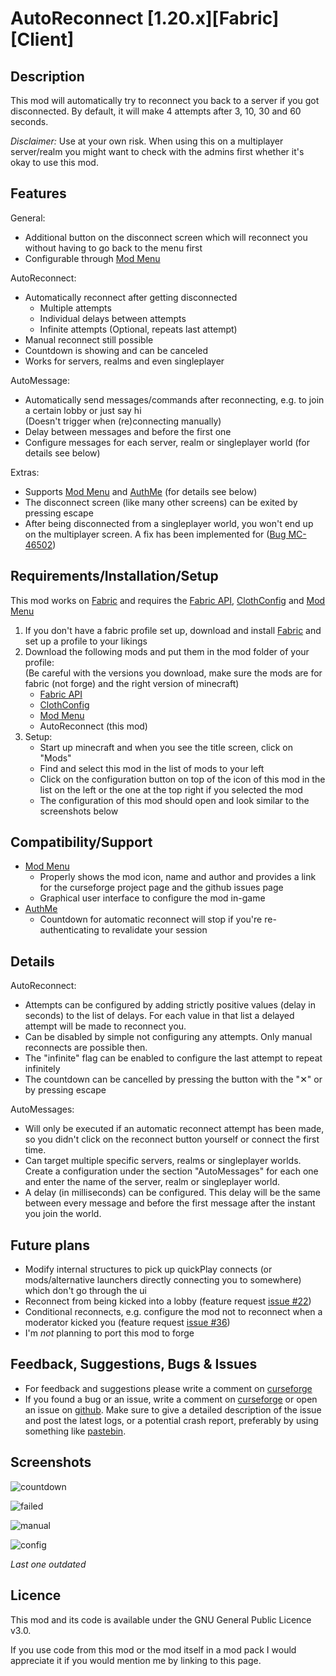 # AutoReconnect [1.20.x][Fabric][Client]

## Description

This mod will automatically try to reconnect you back to a server if you got disconnected.
By default, it will make 4 attempts after 3, 10, 30 and 60 seconds.

_Disclaimer:_ Use at your own risk. When using this on a multiplayer server/realm you might want to check with the admins first whether it's okay to use this mod.

## Features

General:
* Additional button on the disconnect screen which will reconnect you without having to go back to the menu first
* Configurable through [Mod Menu](https://www.curseforge.com/minecraft/mc-mods/modmenu)

AutoReconnect:
* Automatically reconnect after getting disconnected
  * Multiple attempts
  * Individual delays between attempts
  * Infinite attempts (Optional, repeats last attempt)
* Manual reconnect still possible
* Countdown is showing and can be canceled
* Works for servers, realms and even singleplayer

AutoMessage:
* Automatically send messages/commands after reconnecting, e.g. to join a certain lobby or just say hi\
  (Doesn't trigger when (re)connecting manually)
* Delay between messages and before the first one
* Configure messages for each server, realm or singleplayer world (for details see below)

Extras: 
* Supports [Mod Menu](https://www.curseforge.com/minecraft/mc-mods/modmenu) and [AuthMe](https://www.curseforge.com/minecraft/mc-mods/auth-me) (for details see below) 
* The disconnect screen (like many other screens) can be exited by pressing escape
* After being disconnected from a singleplayer world, you won't end up on the multiplayer screen. A fix has been implemented for ([Bug MC-46502](https://bugs.mojang.com/browse/MC-45602)) 

## Requirements/Installation/Setup

This mod works on [Fabric](https://fabricmc.net/use/) and requires the [Fabric API](https://www.curseforge.com/minecraft/mc-mods/fabric-api), [ClothConfig](https://www.curseforge.com/minecraft/mc-mods/cloth-config) and [Mod Menu](https://www.curseforge.com/minecraft/mc-mods/modmenu)  

1. If you don't have a fabric profile set up, download and install [Fabric](https://fabricmc.net/use/) and set up a profile to your likings
2. Download the following mods and put them in the mod folder of your profile:\
   (Be careful with the versions you download, make sure the mods are for fabric (not forge) and the right version of minecraft)
   * [Fabric API](https://www.curseforge.com/minecraft/mc-mods/fabric-api)
   * [ClothConfig](https://www.curseforge.com/minecraft/mc-mods/cloth-config)
   * [Mod Menu](https://www.curseforge.com/minecraft/mc-mods/modmenu)
   * AutoReconnect (this mod)
3. Setup:
   * Start up minecraft and when you see the title screen, click on "Mods"
   * Find and select this mod in the list of mods to your left
   * Click on the configuration button on top of the icon of this mod in the list on the left or the one at the top right if you selected the mod
   * The configuration of this mod should open and look similar to the screenshots below

## Compatibility/Support

* [Mod Menu](https://www.curseforge.com/minecraft/mc-mods/modmenu)
  * Properly shows the mod icon, name and author
  and provides a link for the curseforge project page and the github issues page
  * Graphical user interface to configure the mod in-game
* [AuthMe](https://www.curseforge.com/minecraft/mc-mods/auth-me)
  * Countdown for automatic reconnect will stop if you're re-authenticating to revalidate your session

## Details

AutoReconnect:
* Attempts can be configured by adding strictly positive values (delay in seconds) to the list of delays. For each value in that list a delayed attempt will be made to reconnect you.
* Can be disabled by simple not configuring any attempts. Only manual reconnects are possible then.
* The "infinite" flag can be enabled to configure the last attempt to repeat infinitely
* The countdown can be cancelled by pressing the button with the "✕" or by pressing escape

AutoMessages:
* Will only be executed if an automatic reconnect attempt has been made, so you didn't click on the reconnect button yourself or connect the first time.
* Can target multiple specific servers, realms or singleplayer worlds. Create a configuration under the section "AutoMessages" for each one and enter the name of the server, realm or singleplayer world.
* A delay (in milliseconds) can be configured. This delay will be the same between every message and before the first message after the instant you join the world.

## Future plans

* Modify internal structures to pick up quickPlay connects (or mods/alternative launchers directly connecting you to somewhere) which don't go through the ui
* Reconnect from being kicked into a lobby (feature request [issue #22](https://github.com/Bstn1802/AutoReconnect/issues/22))
* Conditional reconnects, e.g. configure the mod not to reconnect when a moderator kicked you (feature request [issue #36](https://github.com/Bstn1802/AutoReconnect/issues/36))
* I'm _not_ planning to port this mod to forge

## Feedback, Suggestions, Bugs & Issues

* For feedback and suggestions please write a comment on [curseforge](https://www.curseforge.com/minecraft/mc-mods/autoreconnect)
* If you found a bug or an issue, write a comment on [curseforge](https://www.curseforge.com/minecraft/mc-mods/autoreconnect) or open an issue on [github](https://github.com/Bstn1802/AutoReconnect/issues). Make sure to give a detailed description of the issue and post the latest logs, or a potential crash report, preferably by using something like [pastebin](https://pastebin.com/).

## Screenshots

![countdown](screenshots/countdown.png)

![failed](screenshots/failed.png)

![manual](screenshots/manual.png)

![config](screenshots/config.png)

_Last one outdated_

## Licence

This mod and its code is available under the GNU General Public Licence v3.0.

If you use code from this mod or the mod itself in a mod pack I would appreciate it if you would mention me by linking to this page.
